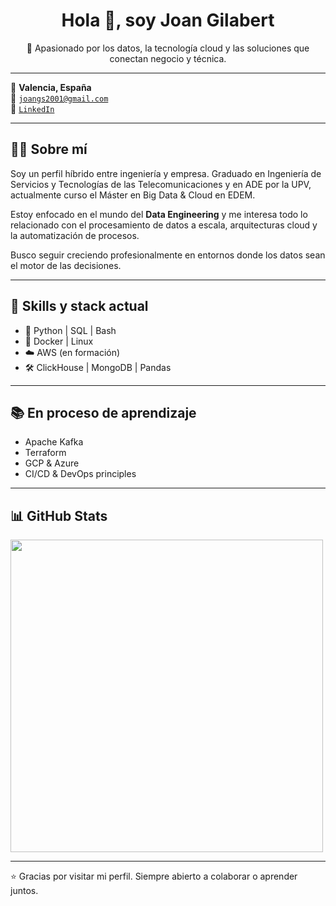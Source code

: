 <h1 align="center">Hola 👋, soy Joan Gilabert</h1>

<p align="center">
  🎯 Apasionado por los datos, la tecnología cloud y las soluciones que conectan negocio y técnica.
</p>

---

📍 **Valencia, España**  
📧 [`joangs2001@gmail.com`](mailto:joangs2001@gmail.com)  
💼 [`LinkedIn`](https://www.linkedin.com/in/joan-gilabert-a2362b270/)  

---

## 👨‍💻 Sobre mí

Soy un perfil híbrido entre ingeniería y empresa. Graduado en Ingeniería de Servicios y Tecnologías de las Telecomunicaciones y en ADE por la UPV, actualmente curso el Máster en Big Data & Cloud en EDEM.

Estoy enfocado en el mundo del **Data Engineering** y me interesa todo lo relacionado con el procesamiento de datos a escala, arquitecturas cloud y la automatización de procesos.

Busco seguir creciendo profesionalmente en entornos donde los datos sean el motor de las decisiones.

---

## 🚀 Skills y stack actual

- 🐍 Python | SQL | Bash
- 🐳 Docker | Linux
- ☁️ AWS (en formación)
- 🛠️ ClickHouse | MongoDB | Pandas

---

## 📚 En proceso de aprendizaje

- Apache Kafka
- Terraform
- GCP & Azure
- CI/CD & DevOps principles

---

## 📊 GitHub Stats

<img src="https://github-readme-stats.vercel.app/api?username=joangs12&show_icons=true&theme=tokyonight&hide_title=false" width="500" />

---

⭐ Gracias por visitar mi perfil. Siempre abierto a colaborar o aprender juntos.
